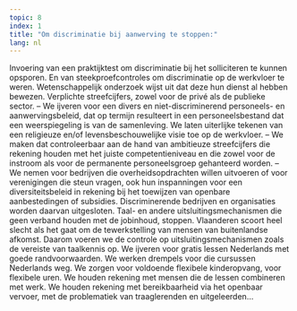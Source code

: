 ```yaml
---
topic: 8
index: 1
title: "Om discriminatie bij aanwerving te stoppen:"
lang: nl
---
```

Invoering van een praktijktest om discriminatie bij het solliciteren te kunnen
opsporen. En van steekproefcontroles om discriminatie op de werkvloer te
weren. Wetenschappelijk onderzoek wijst uit dat deze hun dienst al hebben
bewezen.
Verplichte streefcijfers, zowel voor de privé als de publieke sector.
– We ijveren voor een divers en niet-discriminerend personeels- en
aanwervingsbeleid, dat op termijn resulteert in een personeelsbestand dat een
weerspiegeling is van de samenleving. We laten uiterlijke tekenen van een
religieuze en/of levensbeschouwelijke visie toe op de werkvloer.
– We maken dat controleerbaar aan de hand van ambitieuze streefcijfers die
rekening houden met het juiste competentieniveau en die zowel voor de instroom
als voor de permanente personeelsgroep gehanteerd worden.
– We nemen voor bedrijven die overheidsopdrachten willen uitvoeren of voor
verenigingen die steun vragen, ook hun inspanningen voor een
diversiteitsbeleid in rekening bij het toewijzen van openbare aanbestedingen
of subsidies. Discriminerende bedrijven en organisaties worden daarvan
uitgesloten.
Taal- en andere uitsluitingsmechanismen die geen verband houden met de
jobinhoud, stoppen. Vlaanderen scoort heel slecht als het gaat om de
tewerkstelling van mensen van buitenlandse afkomst. Daarom voeren we de
controle op uitsluitingsmechanismen zoals de vereiste van taalkennis op. We
ijveren voor gratis lessen Nederlands met goede randvoorwaarden.
We werken drempels voor die cursussen Nederlands weg. We zorgen voor voldoende
flexibele kinderopvang, voor flexibele uren. We houden rekening met mensen die
de lessen combineren met werk. We houden rekening met bereikbaarheid via het
openbaar vervoer, met de problematiek van traaglerenden en uitgeleerden…
